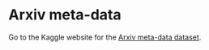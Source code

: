 # Arxiv meta-data

Go to the Kaggle website for the [Arxiv meta-data dataset](https://www.kaggle.com/datasets/Cornell-University/arxiv).



